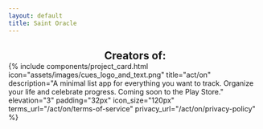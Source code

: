```yaml
---
layout: default
title: Saint Oracle
---
```


<div class="projects-page">
  <h2 class="md-typescale-title-medium" style="text-align: center; grid-column: 1 / -1; margin-bottom: 0rem;">Creators of:</h2>
  
  <main class="projects-list" style="grid-column: 1 / -1;">
    {% include components/project_card.html
       icon="assets/images/cues_logo_and_text.png"
       title="act/on"
       description="A minimal list app for everything you want to track. Organize your life and celebrate progress. Coming soon to the Play Store."
       elevation="3"
       padding="32px"
       icon_size="120px"
       terms_url="/act/on/terms-of-service"
       privacy_url="/act/on/privacy-policy"
    %}
  </main>
</div>
